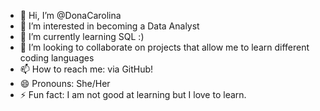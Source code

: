 - 👋 Hi, I’m @DonaCarolina
- 👀 I’m interested in becoming a Data Analyst 
- 🌱 I’m currently learning SQL :)
- 💞️ I’m looking to collaborate on projects that allow me to learn different coding languages
- 📫 How to reach me: via GitHub!
- 😄 Pronouns: She/Her
- ⚡ Fun fact: I am not good at learning but I love to learn.

<!---
DonaCarolina/DonaCarolina is a ✨ special ✨ repository because its `README.md` (this file) appears on your GitHub profile.
You can click the Preview link to take a look at your changes.
--->
